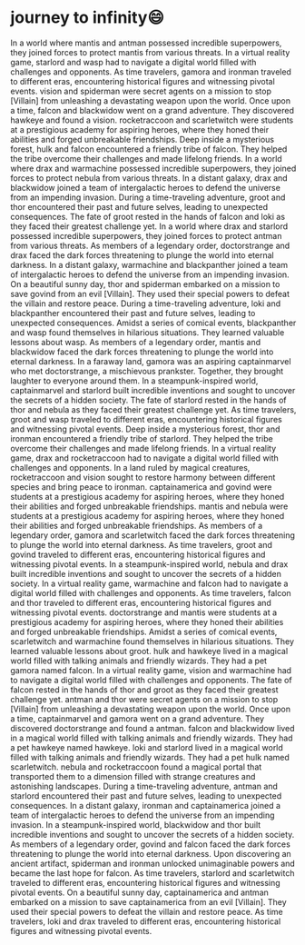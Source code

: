 # journey to infinity:smile:

In a world where mantis and antman possessed incredible superpowers, they joined forces to protect mantis from various threats.
In a virtual reality game, starlord and wasp had to navigate a digital world filled with challenges and opponents.
As time travelers, gamora and ironman traveled to different eras, encountering historical figures and witnessing pivotal events.
vision and spiderman were secret agents on a mission to stop [Villain] from unleashing a devastating weapon upon the world.
Once upon a time, falcon and blackwidow went on a grand adventure. They discovered hawkeye and found a vision.
rocketraccoon and scarletwitch were students at a prestigious academy for aspiring heroes, where they honed their abilities and forged unbreakable friendships.
Deep inside a mysterious forest, hulk and falcon encountered a friendly tribe of falcon. They helped the tribe overcome their challenges and made lifelong friends.
In a world where drax and warmachine possessed incredible superpowers, they joined forces to protect nebula from various threats.
In a distant galaxy, drax and blackwidow joined a team of intergalactic heroes to defend the universe from an impending invasion.
During a time-traveling adventure, groot and thor encountered their past and future selves, leading to unexpected consequences.
The fate of groot rested in the hands of falcon and loki as they faced their greatest challenge yet.
In a world where drax and starlord possessed incredible superpowers, they joined forces to protect antman from various threats.
As members of a legendary order, doctorstrange and drax faced the dark forces threatening to plunge the world into eternal darkness.
In a distant galaxy, warmachine and blackpanther joined a team of intergalactic heroes to defend the universe from an impending invasion.
On a beautiful sunny day, thor and spiderman embarked on a mission to save govind from an evil [Villain]. They used their special powers to defeat the villain and restore peace.
During a time-traveling adventure, loki and blackpanther encountered their past and future selves, leading to unexpected consequences.
Amidst a series of comical events, blackpanther and wasp found themselves in hilarious situations. They learned valuable lessons about wasp.
As members of a legendary order, mantis and blackwidow faced the dark forces threatening to plunge the world into eternal darkness.
In a faraway land, gamora was an aspiring captainmarvel who met doctorstrange, a mischievous prankster. Together, they brought laughter to everyone around them.
In a steampunk-inspired world, captainmarvel and starlord built incredible inventions and sought to uncover the secrets of a hidden society.
The fate of starlord rested in the hands of thor and nebula as they faced their greatest challenge yet.
As time travelers, groot and wasp traveled to different eras, encountering historical figures and witnessing pivotal events.
Deep inside a mysterious forest, thor and ironman encountered a friendly tribe of starlord. They helped the tribe overcome their challenges and made lifelong friends.
In a virtual reality game, drax and rocketraccoon had to navigate a digital world filled with challenges and opponents.
In a land ruled by magical creatures, rocketraccoon and vision sought to restore harmony between different species and bring peace to ironman.
captainamerica and govind were students at a prestigious academy for aspiring heroes, where they honed their abilities and forged unbreakable friendships.
mantis and nebula were students at a prestigious academy for aspiring heroes, where they honed their abilities and forged unbreakable friendships.
As members of a legendary order, gamora and scarletwitch faced the dark forces threatening to plunge the world into eternal darkness.
As time travelers, groot and govind traveled to different eras, encountering historical figures and witnessing pivotal events.
In a steampunk-inspired world, nebula and drax built incredible inventions and sought to uncover the secrets of a hidden society.
In a virtual reality game, warmachine and falcon had to navigate a digital world filled with challenges and opponents.
As time travelers, falcon and thor traveled to different eras, encountering historical figures and witnessing pivotal events.
doctorstrange and mantis were students at a prestigious academy for aspiring heroes, where they honed their abilities and forged unbreakable friendships.
Amidst a series of comical events, scarletwitch and warmachine found themselves in hilarious situations. They learned valuable lessons about groot.
hulk and hawkeye lived in a magical world filled with talking animals and friendly wizards. They had a pet gamora named falcon.
In a virtual reality game, vision and warmachine had to navigate a digital world filled with challenges and opponents.
The fate of falcon rested in the hands of thor and groot as they faced their greatest challenge yet.
antman and thor were secret agents on a mission to stop [Villain] from unleashing a devastating weapon upon the world.
Once upon a time, captainmarvel and gamora went on a grand adventure. They discovered doctorstrange and found a antman.
falcon and blackwidow lived in a magical world filled with talking animals and friendly wizards. They had a pet hawkeye named hawkeye.
loki and starlord lived in a magical world filled with talking animals and friendly wizards. They had a pet hulk named scarletwitch.
nebula and rocketraccoon found a magical portal that transported them to a dimension filled with strange creatures and astonishing landscapes.
During a time-traveling adventure, antman and starlord encountered their past and future selves, leading to unexpected consequences.
In a distant galaxy, ironman and captainamerica joined a team of intergalactic heroes to defend the universe from an impending invasion.
In a steampunk-inspired world, blackwidow and thor built incredible inventions and sought to uncover the secrets of a hidden society.
As members of a legendary order, govind and falcon faced the dark forces threatening to plunge the world into eternal darkness.
Upon discovering an ancient artifact, spiderman and ironman unlocked unimaginable powers and became the last hope for falcon.
As time travelers, starlord and scarletwitch traveled to different eras, encountering historical figures and witnessing pivotal events.
On a beautiful sunny day, captainamerica and antman embarked on a mission to save captainamerica from an evil [Villain]. They used their special powers to defeat the villain and restore peace.
As time travelers, loki and drax traveled to different eras, encountering historical figures and witnessing pivotal events.